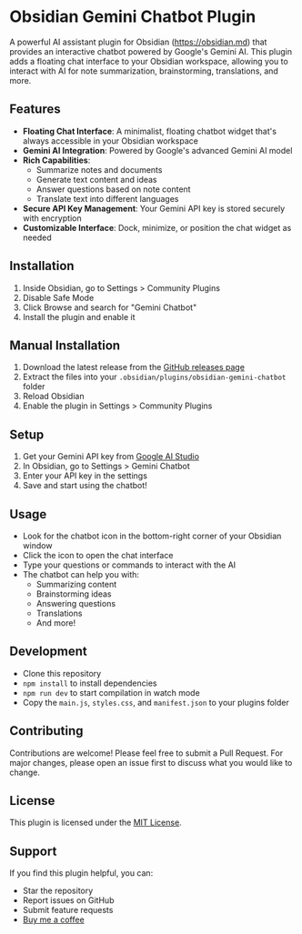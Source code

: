 # Obsidian Gemini Chatbot Plugin

A powerful AI assistant plugin for Obsidian (https://obsidian.md) that provides an interactive chatbot powered by Google's Gemini AI. This plugin adds a floating chat interface to your Obsidian workspace, allowing you to interact with AI for note summarization, brainstorming, translations, and more.

## Features

- **Floating Chat Interface**: A minimalist, floating chatbot widget that's always accessible in your Obsidian workspace
- **Gemini AI Integration**: Powered by Google's advanced Gemini AI model
- **Rich Capabilities**:
  - Summarize notes and documents
  - Generate text content and ideas
  - Answer questions based on note content
  - Translate text into different languages
- **Secure API Key Management**: Your Gemini API key is stored securely with encryption
- **Customizable Interface**: Dock, minimize, or position the chat widget as needed

## Installation

1. Inside Obsidian, go to Settings > Community Plugins
2. Disable Safe Mode
3. Click Browse and search for "Gemini Chatbot"
4. Install the plugin and enable it

## Manual Installation

1. Download the latest release from the [GitHub releases page](#)
2. Extract the files into your `.obsidian/plugins/obsidian-gemini-chatbot` folder
3. Reload Obsidian
4. Enable the plugin in Settings > Community Plugins

## Setup

1. Get your Gemini API key from [Google AI Studio](https://makersuite.google.com/app/apikey)
2. In Obsidian, go to Settings > Gemini Chatbot
3. Enter your API key in the settings
4. Save and start using the chatbot!

## Usage

- Look for the chatbot icon in the bottom-right corner of your Obsidian window
- Click the icon to open the chat interface
- Type your questions or commands to interact with the AI
- The chatbot can help you with:
  - Summarizing content
  - Brainstorming ideas
  - Answering questions
  - Translations
  - And more!

## Development

- Clone this repository
- `npm install` to install dependencies
- `npm run dev` to start compilation in watch mode
- Copy the `main.js`, `styles.css`, and `manifest.json` to your plugins folder

## Contributing

Contributions are welcome! Please feel free to submit a Pull Request. For major changes, please open an issue first to discuss what you would like to change.

## License

This plugin is licensed under the [MIT License](LICENSE).

## Support

If you find this plugin helpful, you can:

- Star the repository
- Report issues on GitHub
- Submit feature requests
- [Buy me a coffee](#)
